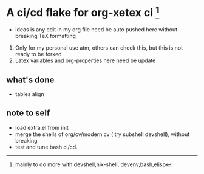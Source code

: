 # A ci/cd flake for org-xetex ci [^1]

- ideas is any edit in my org file need be auto pushed here without breaking TeX formatting
1. Only for my personal use atm, others can check this, but this is not ready to be forked
2. Latex variables and org-properties here need be update
## what's done
- tables align
## note to self
- load extra.el from init
- merge the shells of org/cv/modern cv ( try subshell devshell), without breaking
- test and tune bash ci/cd. 

[^1]: mainly to do more with devshell,nix-shell, devenv,bash,elisp
